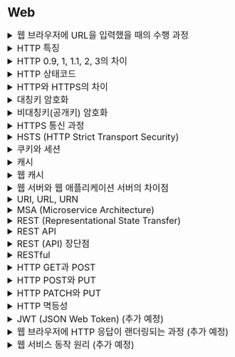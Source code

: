# Web

<details>
<summary style="font-size:20px">웹 브라우저에 URL을 입력했을 때의 수행 과정</summary>
<div markdown="1">

* 사용자의 PC는 `DHCP 서버`에서 사용자 `자신의 IP 주소`, `가장 가까운 라우터의 IP 주소`, `가장 가까운 DNS서버의 IP 주소`를 받음
* `ARP`를 이용하여 가장 가까운 라우터의 IP 주소로 MAC 주소를 얻음
* 가장 가까운 라우터의 MAC 주소와 IP 주소를 사용해 `DNS` 서버로 쿼리를 전송하고 URL의 `IP 주소`를 응답받음
* `ARP`를 이용하여 목적지의 IP 주소로 MAC 주소를 얻음
* TCP Socket을 통해 웹 서버와 `3-Way Hand Shaking`을 하여 연결
* `HTTP Request`가 TCP Socket을 통해 보내지고, 응답으로 웹페이지의 정보가 사용자의 PC에 전달

#### 참고
* DHCP: IP 주소 및 TCP/IP 설정을 클라이언트에 자동으로 제공하는 프로토콜
* DNS: IP 주소와 도메인의 매핑 정보를 관리하는 프로토콜
* ARP: IP 주소를 물리 주소로 변환하는 프로토콜
* IP 주소: 컴퓨터 마다 부여된 고유의 주소, 변할 수 있음
* MAC 주소: NIC 카드 마다 부여된 네트워크 장비 고유의 주소, 변하지 않음

</div>
</details>


<details>
<summary style="font-size:20px">HTTP 특징</summary>
<div markdown="1">

#### Connectionless
* 클라이언트에서 서버에 요청을 보내면 서버는 클라이언트에 응답을 하고 접속을 끊음

#### Stateless
* HTTP 통신은 요청에 응답하고 접속을 끊기 때문에 클라이언트의 상태정보를 저장하지 않음

</div>
</details>


<details>
<summary style="font-size:20px">HTTP 0.9, 1, 1.1, 2, 3의 차이</summary>
<div markdown="1">

#### HTTP 0.9
* HTTP 헤더가 없음, 상태 코드 없음
* HTML파일만 전송 가능
* GET만 가능
* 하나의 연결당 1요청 1응답 -> 성능 저하, 서버 부하

#### HTTP 1.0
* HTTP 헤더가 생김, 상태 코드 생김
* 응답에서 `content-type`을 통해 HTML 파일 외의 다른 정보 전달 가능
* Short Connection: 하나의 연결에 1요청 1응답 -> 성능 저하, 서버 부하
  * 매 요청마다 TCP 세션을 설정(3-way)하고 종료(4-way)하는 과정 진행

#### HTTP 1.1
* Persistent Connection: 지정한 Timeout 동안 커넥션을 닫지 않는 방식
  * TCP 세션을 설정(3-way) -> N요청/응답 -> 종료(4-way)
  * `connection : keep-alive` 헤더를 응답으로 전송
* 파이프라이닝
  * 1.0: 1요청 -> 1응답, 2요청 -> 2응답, 3요청 -> 3응답
  * 1.1: 1, 2, 3요청 -> 1, 2, 3응답
  * 하나의 커넥션에서 응답을 기다리지 않고 순차적인 여러 요청을 연속으로 전송, 요청 순서에 맞춰 응답을 받음 -> RTT(Round Trip TIme) 감소
* HOL(Head of Line) Blocking: 파이프라이닝의 문제점 -> 먼저 받은 요청이 Block되면 다음 요청도 처리 불가
* 무거운 헤더 구조: 파이프라이닝에서 전송되는 요청들의 헤더/쿠키는 많은 부분이 중복 -> 자원 낭비

#### HTTP 2.0
* 메시지 전송 방식 변화
  * 바이너리 프레이밍 계층 사용: Application 계층에서 요청/응답을 `프레임`으로 전환
  * 스트림 > 메시지 > 프레임
    * 프레임: 통신의 최소 단위
      * 헤더 프레임: HTTP 헤더 저장, Data 프레임: HTTP 응답 저장
    * 메시지: 다수의 프레임, 요청/응답의 단위
    * 스트림: 양방향 통신을 통해 전달되는 한 개 이상의 메시지
* `멀티플렉싱`을 통해 HOL(Head of Line) Blocking 해결 -> 레이턴시 감소
  * 하나의 커넥션에서 여러 스트림 교환 가능
  * 순서를 상관하지 않고 전송, 순서는 스트림 우선순위로 수신측에서 재조합
* HTTP 헤더 압축: 헤더 크기 감축 (Huffman Coding) -> 오버헤드 감소
* Server Push: 클라이언트가 요청 하지 않은 JavaScript, CSS, Font, 이미지 파일 등과 같이 필요하게 될 특정 파일들을 서버에서 HTTP 응답에 함께 전송

#### HTTP 3(QUIC) 
* 헤더 압축(QPACK)
* 전송 계층 프로토콜
* 현재 구글 관련 제품 대부분의 기본 프로토콜: UDP기반
* TCP는 신뢰성을 확보하지만 지연을 줄이기 힘듦. UDP는 공간이 많아 TCP의 지연을 줄이면서 TCP만큼 신뢰성을 보장하도록 개발
* 전송 속도 향상: 첫 연결 설정에서 필요한 정보와 함께 데이터 전송 -> 연결 성공시 설정을 캐싱하여 다음 연결 때 바로 성립 가능
* Connection UUID: 고유한 식별자로 서버와 연결 -> 커넥션 재수립 필요X
* 독립 스트림 -> 향상된 멀티플렉싱

</div>
</details>


<details>
<summary style="font-size:20px">HTTP 상태코드</summary>
<div markdown="1">

## HTTP 상태코드
* 1XX: 정보 응답으로 서버는 요청을 받았고 클라이언트는 작업을 계속 진행하라는 의미
* 2xx: 요청과 응답에 성공
* 3xx: 리다이렉션 응답으로 추가 작업이 필요하다는 의미(클라이언트를 새로운 URL로 이동)
  * 301(Moved Permanently): 요청한 자원의 URL이 변경됨, 새로운 URL이 응답에 있을 수도 있음
  * 302(Found): 요청한 자원의 URL이 일시적으로 변경됨, 새롭게 변경된 URL이 나중에 만들어질 수도 있어 클라이언트는 동일한 URI로 요청해야 함
* 4xx: 클라이언트 에러 응답
  * 401(Unauthorized): 클라이언트는 요청에 대한 응답을 받기위해 인증이 필요
  * 403(Forbidden): 클라이언트는 자원에 접근할 권리가 없음, 401과 다르게 서버가 클라이언트가 누구인지 알 고 있음
* 5xx: 서버 에러 응답

</div>
</details>


<details>
<summary style="font-size:20px">HTTP와 HTTPS의 차이</summary>
<div markdown="1">

* 웹 브라우저와 웹 서버가 통신하기 위한 프로토콜

#### HTTP
* 평문 통신이기 때문에 `도청`과 `변조`가 가능
* 통신 상대를 특정하지 않기 때문에`위장`이 가능

#### HTTPS (HTTP Secure)
* HTTP에 SSL/TLS 기반의 Secure Socket을 활용한 프로토콜
* 웹 브라우저와 웹 서버가 각각 키를 가지며 `그 키를 통해 암호화/복호화하여 HTTP통신`을 하기 때문에 클라이언트와 서버만이 데이터를 열람 가능

</div>
</details>


<details>
<summary style="font-size:20px">대칭키 암호화</summary>
<div markdown="1">

#### 정의 
* 하나의 키로 암/복호화를 모두 하는 방식

#### 장단점
* 암호화 연산 속도가 빠르기 때문에 효율적인 암호 시스템을 구축할 수 있음
* 키 전달 및 관리에 어려움: 데이터를 보낼 때, 암호키도 함께 전송하는데 암호키 자체는 암호화가 되지 않은 평문으로 분실하거나 타인에게 노출되면 보안에 매우 취약

</div>
</details>


<details>
<summary style="font-size:20px">비대칭키(공개키) 암호화</summary>
<div markdown="1">

#### 정의 
* 암/복호화를 하는 키를 분리한 방식
* 대칭키 암호화 방식의 키 전달의 취약점을 해결하기 위해 나온 방법
* 비공개키(개인키)는 자신만이 소유하여 사용, 공개키는 타인에게 공개

#### 장단점
* 대칭키 암호화 방식의 키 전달 문제를 해결
* 암/복호화를 위해 복잡한 연산을 수행해 속도가 느림

</div>
</details>


<details>
<summary style="font-size:20px">HTTPS 통신 과정</summary>
<div markdown="1">

* SSL/TLS Handshaking이라고 함

#### 과정
* Client Hello: 웹 브라우저가 웹 서버에 접속
* Server Hello: 웹 서버는 인증서를 웹 브라우저에게 전송 -> 인증서: 인증기관의 `개인키`로 암호화된 `사이트의 정보`와 웹 서버의 `공개키`가 있음
* 웹 브라우저는 이미 가지고 있는 인증기관의 `공개키`로 웹 서버에서 받은 인증서를 `복호화` 해서 확인
* 웹 브라우저는 실제 데이터의 암호화에 사용될 `대칭키`를 생성, 인증서에서 꺼낸 웹 서버의 `공개키`로 `암호화` 해서 웹 서버로 전송
* 웹 서버는 자신의 `개인키`로 웹 브라우저가 보내온 `대칭키`를 `복호화` 해서 얻음 (비대칭키 암호화)
* 해당 `대칭키`로 데이터를 암호화해서 주고 받음
 
#### 참고 1
##### 인증기관 (Certification Authority, CA)
* 인증기관으로부터 공인인증서를 발급받아 서버에 설치해야 HTTPS 통신 가능
* 웹 서비스 제공자는 자신의 공개키와 개인키를 생성, `공개키를 인증기관에 보냄`
* 인증기관은 공개키, 유효기간 등 정보를 포함하여 `인증기관의 개인키로 전자서명한 인증서를 발급`
* 웹 서버는 인증서와 개인키를 가지게 되어 HTTPS 통신을 할 수 있게 됨
* 클라이언트에는 여러 인증기관의 공개키와 인증서가 이미 설치되어 있음
* 웹 서버와 통신 시, 인증기관의 `개인키`로 서명된 인증서를 클라이언트가 받으면 인증기관의 `공개키`로 복호화 가능

#### 참고 2
* SSL을 사용하면 `https://` 를 사용하여 웹서버에 접근
* 대칭키: 실제 데이터 암호화 방식
* 공개키: 대칭키를 공유하기 위해 사용

</div>
</details>


<details>
<summary style="font-size:20px">HSTS (HTTP Strict Transport Security)</summary>
<div markdown="1">

#### 정의
* Web Site에 접속할 때, 강제적으로 `HTTPS Protocol`로만 접속하게 하는 기능
* 브라우저는 HTTPS를 사용해야 하는 웹 사이트의 목록(HSTS List)을 만들고 이것을 사용
* 일정시간 (max-age, HSTS 리스트에 존속하는 시간) 동안 HSTS 응답을 한 웹사이트에 대해서 https 접속을 강제화

### 👉 사용 목적
* SSL Stripping 공격(중간자 공격)을 방지하기 위해 사용
* 사용자가 HTTPS를 지원하는 사이트에 HTTP로 접속 했을 때, 중간자 공격에 의해 HTTP 통신을 하게 되어 공격자에게 정보가 노출되는 것을 방지

</div>
</details>


<details>
<summary style="font-size:20px">쿠키와 세션</summary>
<div markdown="1">

* HTTP 통신에서 Connectionless, Stateless 보완

#### 쿠키
* `클라이언트의 로컬(브라우저)`에 저장되는 `키와 값`이 들어있는 `작은` 텍스트 파일
* 보안에 나쁨: 파일로 저장해 탈취와 변조 가능, 응답/요청 시에 스니핑 위험이 있음
* 브라우저를 종료해도 파일로 남음
* 파일에서 읽어 속도 빠름

#### 세션
* 일정 시간동안 `같은 브라우저`에서 들어오는 요구를 하나의 상태로 보고 그 상태를 객체로 `서버`에 `제한 없는` 파일로 저장하는 기술
* 보안에 좋음: `sessionid`를 통해 데이터를 구분하여 처리하여 보안이 좋음
* 브라우저 종료 시, 세션 삭제
* 요청마다 서버에서 처리해 느림

#### 쿠키의 동작 과정
* 클라이언트가 서버에 요청
* 서버는 `HTTP 응답 헤더`에 `set-cookie` 헤더를 추가하여 응답 -> 클라이언트는 쿠키 저장
* 이후, 클라이언트는 전달받은 `쿠키`를 자동으로 요청헤더에 추가하여 요청(브라우저가 자동으로 추가)
* 서버에서 쿠키를 참고하여 로직 수행

#### 세션의 동작 과정
* 클라이언트가 서버에 요청
* 서버는 `세션`에 클라이언트에 대한 데이터를 저장하고 `HTTP 응답 헤더`에 `sessionid`를 추가하여 응답
* 클라이언트는 이후 서버에 요청할 때 전달받은 `세션 쿠키`를 자동으로 요청헤더에 추가하여 요청
* 서버에서 `sessionid`를 참고하여 로직 수행

</div>
</details>


<details>
<summary style="font-size:20px">캐시</summary>
<div markdown="1">

* 이미지나 css, js파일 등을` 브라우저나 서버 앞 단에 저장`해놓고 사용하는 것
* 같은 자원을 로드(load)해야할 때, 해당 자원을 다시 불러오지 않고 캐시되어 있는 자원을 써서 클라이언트 자원을 절약
* 캐시에 있는 것을 재사용하기 때문에 경우에 따라 변경된 자원을 참조할 수 없는 경우가 생김

</div>
</details>


<details>
<summary style="font-size:20px">웹 캐시</summary>
<div markdown="1">

* 대부분의 브라우저에서는 `HTTP 헤더`에 캐시 구현이 포함되어 있어서 웹 캐시를 구현
* 응답 헤더의 `Last-Modified`, Etag, Expires, Cache-Control 항목 등과 같은 여러 부분의 여러 개의 태그를 통해서 캐싱

#### Cache-Control: HTTP 헤더를 통해 캐싱 정책을 정의
* `no-cache`: 캐시를 사용하기 전에 서버에 캐시를 사용해도 되는지 재검증 요청
* `no-store`: 캐싱하지 않음

#### Last-Modified, If-Modified-Since
* 브라우저는 최초 응답 시 받은 `Last-Modified` 값을 `If-Modified-Since` 헤더에 포함 시켜 페이지를 요청
* 서버는 요청 파일의 수정 시간을 `If-Modified-Since`값과 비교하여 동일하다면 `304 Not Modified`로 응답하고 다르다면` 200 OK`
* 브라우저는 응답 코드가 304인 경우 `캐시`에서 페이지를 로드하고 200이라면 새로 다운받은 후, `Last-Modified` 값을 갱신

#### Etag, If-None-Match
* 브라우저는 최초 응답 시 받은 `Etag` 값을 `If-None-Match` 헤더에 포함 시켜 페이지를 요청
* 서버는 요청 파일의 `Etag` 값을 `If-None-Match` 값과 비교하여 동일하다면 `304 Not Modified`로 응답하고 다르다면 `200 OK`와 함께 새로운 `Etag` 값을 응답 헤더에 전송
* 브라우저는 응답 코드가 304인 경우 `캐시`에서 페이지를 로드하고 200이라면 새로 다운받은 후, `Etag` 값을 갱신

#### Expires
* 브라우저는 최초 응답 시 받은 `Expires` 시간을 비교하여 기간 내라면 서버를 거치지 않고 바로 캐시에서 페이지를 로드

</div>
</details>


<details>
<summary style="font-size:20px">웹 서버와 웹 애플리케이션 서버의 차이점</summary>
<div markdown="1">

### 👉 웹 서버
* Http 프로토콜을 기반으로, 클라이언트의 요청을 처리하는 서버
* `정적 컨텐츠`만 처리하는 고성능 서버

### 👉 웹 애플리케이션 서버
* 보통 웹서버 뒤에서 DB 조회 및 다양한 로직 처리 요구 시, `동적 컨텐츠`를 처리하는 서버

</div>
</details>


<details>
<summary style="font-size:20px">URI, URL, URN</summary>
<div markdown="1">

#### URI(Uniform Resource Identifier)
* 자원을 고유하게` 식별`하고 `위치`를 지정하는 통합 자원 식별자
* URL, URN 두 가지 형태 존재
* 인터넷 프로토콜을 명시함
* 예시: http://www.naver.com

#### URL(Uniform Resource Location)
* 특정 서버의 한 리소스에 대한 구체적인 `위치`
* 자원의 위치와 접근 방법을 분명히 알려줌
* 예시: http://test.com/test/test.pdf 는 test.com서버에서 test폴더안의 test.pdf 파일을 요청

#### URN(Uniform Resource Name)
* 자원의 위치와 독립적인 `이름`
* URL이 변경되면 기존의 객체를 찾을 수 없다는 URL의 한계를 극복하기 위해 사용
* 예시: urn:2.19.222

</div>
</details>


<details>
<summary style="font-size:20px">MSA (Microservice Architecture)</summary>
<div markdown="1">

#### 정의
* 모든 시스템의 구성요소가 한 프로젝트에 통합되어 있는 Monolithic Architecture(모놀리식 아키텍쳐)의 한계점을 극복하고자 등장
* 1개의 시스템을 독립적으로 배포 가능한 각각의 서비스로 분할한 것
* 각각의 서비스는 RESTful API를 통해 데이터를 주고받으며 1개의 큰 서비스를 구성

#### 장단점
* 확장성이 좋고 일부 서비스에서 장애가 발생해도 전체 서비스에서 장애가 발생하지 않음 
* 서비스가 분리되어 있어 테스트, 트랜잭션 처리, 디버깅이 어려움
* REST API로 통신하는 비용 발생

</div>
</details>


<details>
<summary style="font-size:20px">REST (Representational State Transfer)</summary>
<div markdown="1">

* 자원을 `이름(표현)`으로 구분하여 자원의 `상태(정보)`를 주고 받는 것
* `HTTP URI`를 통해 자원을 구분하고 `HTTP Method(POST, GET, PUT, DELETE)`를 통해 해당 자원에 대한 `CRUD` 연산을 적용

#### REST가 필요한 이유
* 다양한 클라이언트(다양한 브라우저, AOS, IOS)의 등장으로 멀티 플랫폼에 대한 지원

#### REST 구성 요소
* 자원(Resource): URI
* 행위(Verb): HTTP Method
* 표현(Representation): JSON, XML

#### REST 특징
* 서버-클라이언트 구조
* Stateless (무상태): HTTP는 Stateless해 서버가 클라이언트의 상태를 저장하지 않음
* Cacheable (캐시 처리 가능): HTTP 프로토콜의 기존 인프라를 활용해 캐싱 가능

</div>
</details>


<details>
<summary style="font-size:20px">REST API</summary>
<div markdown="1">

* `REST API`는 `REST 기반의 규칙들을 지켜서 설계된 API`

#### 설계 원칙
* 자원에 대한 정보는 `명사`로 표현하고 자원에 대한 행위는 `HTTP 메소드`로 표현
  * URI에 `HTTP 메소드`, `동사`를 포함하지 않음
* `/(슬래시)`를 `계층`관계를 나타내는데 사용하되 마지막 문자에 `/`를 포함하지 않음
* `소문자`와 `-(하이픈)`를 사용
  * 대소문자에 따라 다른 자원으로 인식될 수 있음
  * 밑줄(_)은 사용하지 않음
* 브라우저는 form-data 형식의 submit 으로 보내고 서버에서는 json 형태로 보내는 식의 분리보다는 둘 다 form-data 형식으로 보내든 하나로 통일
</div>
</details>


<details>
<summary style="font-size:20px">REST (API) 장단점</summary>
<div markdown="1">

### 👉 장점
* HTTP를 사용하므로 웹 인프라를 그대로 이용 가능 (별도의 인프라 필요 없음)
* HTTP 표준 프로토콜을 따르는 모든 플랫폼에서 사용 가능
* MSA에 적합하여 재사용에서 이점이 존재

### 👉 단점
* 명확한 표준이 존재하지 않아 사람마다 다르게 해석하고 사용할 수 있음
* HTTP를 사용하므로 HTTP 통신 모델에 제약적
* 사용 가능한 메소드가 제한적

</div>
</details>


<details>
<summary style="font-size:20px">RESTful</summary>
<div markdown="1">

* `REST 원리를 따르는 시스템`을 나타내기 위해 사용하는 용어
* RESTful한 API를 구현하는 목적은 성능 향상이 아니라 `일관적인 컨벤션`을 통한 API의 이해도 및 호환성을 높이는 것

#### RESTful 하지 못한 경우
* 모든 CRUD 연산을 POST로 처리하는 API
* URI에 Resource, Id 외의 정보가 들어가는 경우

</div>
</details>


<details>
<summary style="font-size:20px">HTTP GET과 POST</summary>
<div markdown="1">

#### GET
* 자원을 `조회`하는 메소드
* `URL의 파라미터`로 전달되어 `길이 제한`이 있어 많은 데이터 전송 불가

#### POST
* 자원을 `생성`하는 메소드
* `HTTP Request Message의 Body`에 담겨 전달되어 길이 제한 없음

#### 공통점
* 서버로 데이터를 전송할 수 있음

</div>
</details>


<details>
<summary style="font-size:20px">HTTP POST와 PUT</summary>
<div markdown="1">

#### POST
* 자원을 `생성`하는 메소드
* 같은 요청을 반복할 경우, 새로운 자원을 계속 생성
* 멱등X

#### PUT
* 자원을 `생성 및 수정`하는 메소드
* 자원의 `식별자`를 이미 알고있는 상태 -> request message와 함께 넘어온 식별자의 자원을 만드는 것
* 같은 요청을 반복할 경우, 처음에는 자원이 없기 때문에 생성되고 그 이후는 생성되지 않음
* 멱등

#### POST 요청 예시

* 아래 요청을 2번 반복할 경우
```
POST /new
{
  "name": "고양이",
  "grade": 1
}
```

* 식별자가 다른 2개의 자원 생성
```
{ "id": 1, "name": "고양이", "grade": 1 }
{ "id": 2, "name": "고양이", "grade": 1 }
```

#### PUT 요청 예시

* 아래 요청을 2번 이상 반복할 경우
* POST와 다르게 요청에 식별자 포함
```
PUT /new/3
{
  "name": "강아지",
  "grade": 2
}
```
* 처음에는 자원이 없기 때문에 생성되고, 그 이후는 생성되지 않음
```
{ "id": 3, "name": "강아지", "grade": 2 }
```

</div>
</details>


<details>
<summary style="font-size:20px">HTTP PATCH와 PUT</summary>
<div markdown="1">

#### PATCH
* 자원의 `일부분을 수정`할 경우

#### PUT
* 자원 `전체를 수정/생성`할 경우
* 요청을 보내지 않은 필드는 `DEFAULT` 값으로 변경되므로 요청 시에 모든 필드를 전송해야 됨

</div>
</details>


<details>
<summary style="font-size:20px">HTTP 멱등성</summary>
<div markdown="1">

* 같은 요청을 반복하는 경우, 모든 요청에 따른 `서버의 상태가 같아야` 함
* 안전한 메소드(GET, 서버의 상태 변경X)는 서버의 상태를 변경시키지 않음
* 멱등한 메소드(PUT, DELETE, GET)는 서버의 상태를 변경시킬 수도 있고 아닐 수도 있음
* POST는 멱등이 아니면서 안전하지도 않음

</div>
</details>


<details>
<summary style="font-size:20px">JWT (JSON Web Token) (추가 예정)</summary>
<div markdown="1">

* `Json` 포맷을 이용하여 사용자에 대한 속성을 저장하는 Claim 기반의 Web Token
* Header, Payload, Signature로 구성
* 세션은 사용자의 수 만큼 서버 메모리를 차지하기 때문에, 최근에는 세션의 문제를 보완한 토큰 기반의 인증방식을 사용하는 추세

</div>
</details>


<details>
<summary style="font-size:20px">웹 브라우저에 HTTP 응답이 랜더링되는 과정 (추가 예정)</summary>
<div markdown="1">

</div>
</details>


<details>
<summary style="font-size:20px">웹 서비스 동작 원리 (추가 예정)</summary>
<div markdown="1">

* 헬로 월드가 출력되는 방법
* 클라이언트와 서버의 요청과 응답
* 브라우저가 클라이언트, 스프링 부트가 서버
* 로컬호스트의 8080포트에 톰캣이 수행

</div>
</details>
